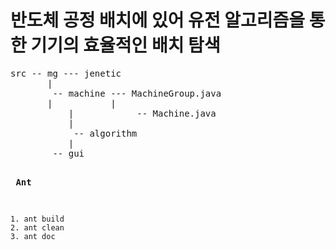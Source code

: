 <h1> 반도체 공정 배치에 있어 유전 알고리즘을 통한 기기의 효율적인 배치 탐색</h1>
<pre>
src -- mg --- jenetic
	   |
 	    -- machine --- MachineGroup.java
	   |           |
           |            -- Machine.java
           | 
            -- algorithm   
           | 
   	    -- gui


<b> Ant </b>

	1. ant build
	2. ant clean
	3. ant doc

</pre>
